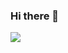 ### Hi there 👋

![](https://media1.tenor.com/m/BxOD5xq4VfIAAAAC/lebron-sunshine-lebron-james-sunshine.gif)

